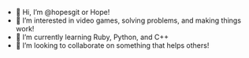 - 👋 Hi, I’m @hopesgit or Hope!
- 👀 I’m interested in video games, solving problems, and making things work!
- 🌱 I’m currently learning Ruby, Python, and C++ 
- 💞️ I’m looking to collaborate on something that helps others!

<!---
hopesgit/hopesgit is a ✨ special ✨ repository because its `README.md` (this file) appears on your GitHub profile.
You can click the Preview link to take a look at your changes.
--->
